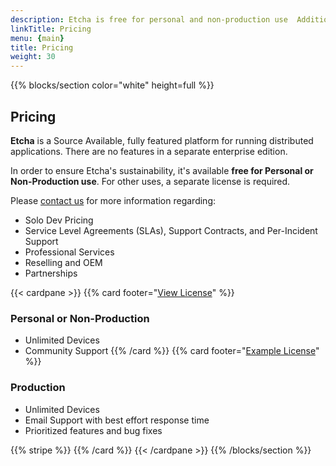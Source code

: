 ```yaml
---
description: Etcha is free for personal and non-production use  Additional licensing options and support are available.
linkTitle: Pricing
menu: {main}
title: Pricing
weight: 30
---
```


{{% blocks/section color="white" height=full %}}
## Pricing

**Etcha** is a Source Available, fully featured platform for running distributed applications.  There are no features in a separate enterprise edition.

In order to ensure Etcha's sustainability, it's available **free for Personal or Non-Production use**.  For other uses, a separate license is required.

Please [contact us](mailto:info@candid.dev?subject=Etcha%20Pricing) for more information regarding:
- Solo Dev Pricing
- Service Level Agreements (SLAs), Support Contracts, and Per-Incident Support
- Professional Services
- Reselling and OEM
- Partnerships

{{< cardpane >}}
{{% card footer="<a href=https://github.com/candiddev/etcha/tree/main/LICENSE.md target=_blank>View License</a>" %}}
### Personal or Non-Production

- Unlimited Devices
- Community Support
{{% /card %}}
{{% card footer="<a href=https://docs.google.com/document/d/e/2PACX-1vQ5geUQtfTk4jriMuRozLzUeEjhuasaqNk_MhP31LrQOINeNO1DYSKHVMoxPbDWrMadGvcelaUBXn00/pub target=_blank>Example License</a>" %}}
### Production

- Unlimited Devices
- Email Support with best effort response time
- Prioritized features and bug fixes

{{% stripe %}}
{{% /card %}}
{{< /cardpane >}}
{{% /blocks/section %}}
